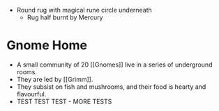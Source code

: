- Round rug with magical rune circle underneath
	- Rug half burnt by Mercury
# Gnome Home
- A small community of 20 [[Gnomes]] live in a series of underground rooms.
- They are led by [[Grimm]].
- They subsist on fish and mushrooms, and their food is hearty and flavourful.
- TEST TEST TEST - MORE TESTS